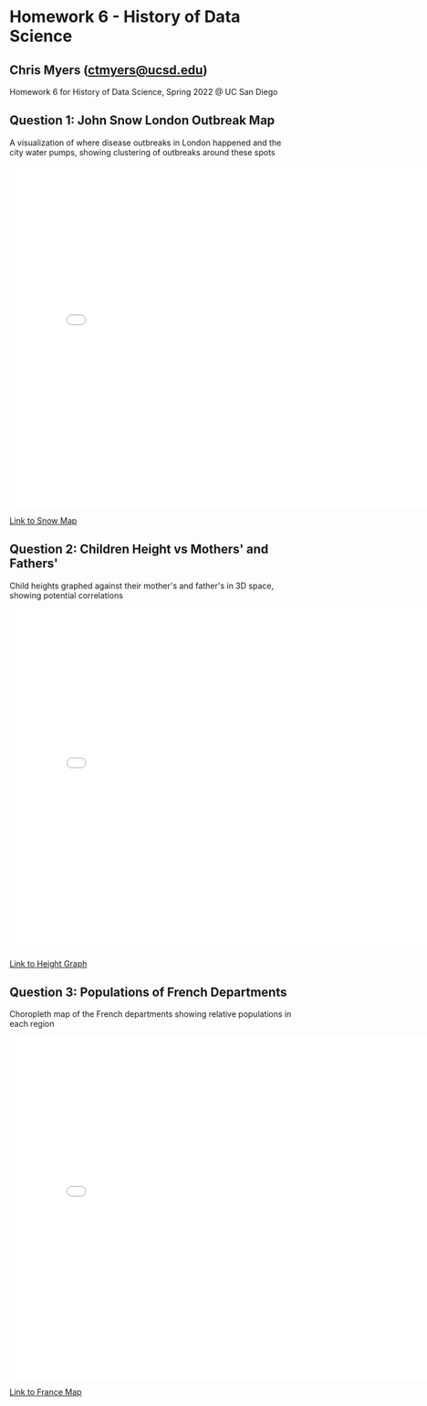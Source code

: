 # Homework 6 - History of Data Science

## Chris Myers (ctmyers@ucsd.edu)

Homework 6 for History of Data Science, Spring 2022 @ UC San Diego

## Question 1: John Snow London Outbreak Map

A visualization of where disease outbreaks in London happened and the city water pumps, showing clustering of outbreaks around these spots

<iframe src='./london-map.html' width=800 height=600 frameBorder=0></iframe>

<a href='./london-map.html' target='_blank'>Link to Snow Map</a>

## Question 2: Children Height vs Mothers' and Fathers'

Child heights graphed against their mother's and father's in 3D space, showing potential correlations

<iframe src='./plotly-fig.html' width=800 height=600 frameBorder=0></iframe>

<a href='./plotly-fig.html' target='_blank'>Link to Height Graph</a>

## Question 3: Populations of French Departments

Choropleth map of the French departments showing relative populations in each region

<iframe src='./france-fig.html' width=800 height=600 frameBorder=0></iframe>

<a href='./france-fig.html' target='_blank'>Link to France Map</a>